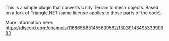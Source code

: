 This is a simple plugin that converts Unity Terrain to mesh objects. Based on a fork of Triangle.NET (same license applies to those parts of the code).

More information here: https://discord.com/channels/1168655651455639582/1303914349533990983 